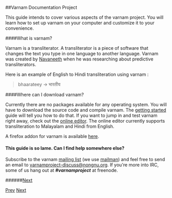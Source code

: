 ##Varnam Documentation Project

This guide intends to cover various aspects of the varnam project. You will learn how to set up varnam on your computer and customize it to your convenience. 

####What is varnam?

Varnam is a transliterator. A transliterator is a piece of software that changes the text you type in one language to another language. Varnam was created by [Navaneeth][navaneeth-link] when he was researching about predictive transliterators.

[navaneeth-link]: https://github.com/navaneeth/

Here is an example of English to Hindi transliteration using varnam :

>bhaarateey -> भारतीय

####Where can I download varnam?

Currently there are no packages available for any operating system. You will have to download the source code and compile varnam. The [getting started][getting_started] guide will tell you how to do that. If you want to jump in and test varnam right away, check out the [online editor](http://www.varnamproject.com/editor). The online editor currently supports transliteration to Malayalam and Hindi from English.

A firefox addon for varnam is available [here](https://addons.mozilla.org/en-US/firefox/addon/varnam-transliteration-base/). 

#### This guide is so lame. Can I find help somewhere else?

Subscribe to the varnam [mailing list](https://lists.nongnu.org/mailman/listinfo/varnamproject-discuss) (we use [mailman](http://www.list.org/)) and feel free to send an email to varnamproject-discuss@nongnu.org. If you're more into IRC, some of us hang out at **_#varnamproject_** at freenode.

######[Next][getting_started]

[getting_started]: guide_getting_started.md

[Prev](guide_getting_started.md)
[Next](guide_adding_word_corpus.md)

